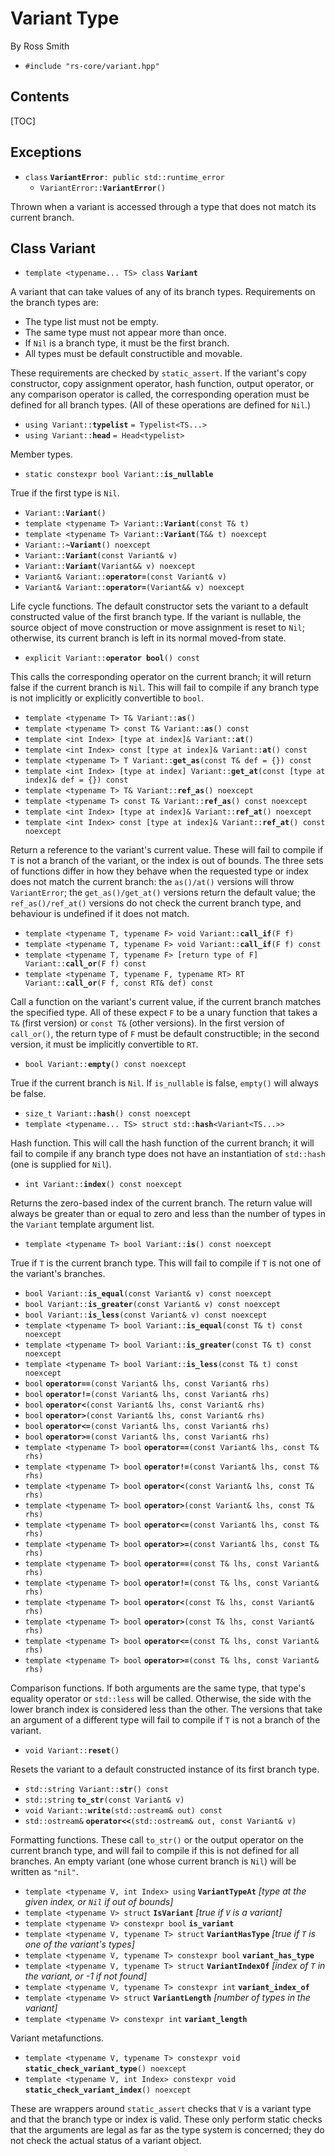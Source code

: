 # Variant Type #

By Ross Smith

* `#include "rs-core/variant.hpp"`

## Contents ##

[TOC]

## Exceptions ##

* `class` **`VariantError`**`: public std::runtime_error`
    * `VariantError::`**`VariantError`**`()`

Thrown when a variant is accessed through a type that does not match its
current branch.

## Class Variant ##

* `template <typename... TS> class` **`Variant`**

A variant that can take values of any of its branch types. Requirements on the
branch types are:

* The type list must not be empty.
* The same type must not appear more than once.
* If `Nil` is a branch type, it must be the first branch.
* All types must be default constructible and movable.

These requirements are checked by `static_assert`. If the variant's copy
constructor, copy assignment operator, hash function, output operator, or any
comparison operator is called, the corresponding operation must be defined for
all branch types. (All of these operations are defined for `Nil`.)

* `using Variant::`**`typelist`** `= Typelist<TS...>`
* `using Variant::`**`head`** `= Head<typelist>`

Member types.

* `static constexpr bool Variant::`**`is_nullable`**

True if the first type is `Nil`.

* `Variant::`**`Variant`**`()`
* `template <typename T> Variant::`**`Variant`**`(const T& t)`
* `template <typename T> Variant::`**`Variant`**`(T&& t) noexcept`
* `Variant::`**`~Variant`**`() noexcept`
* `Variant::`**`Variant`**`(const Variant& v)`
* `Variant::`**`Variant`**`(Variant&& v) noexcept`
* `Variant& Variant::`**`operator=`**`(const Variant& v)`
* `Variant& Variant::`**`operator=`**`(Variant&& v) noexcept`

Life cycle functions. The default constructor sets the variant to a default
constructed value of the first branch type. If the variant is nullable, the
source object of move construction or move assignment is reset to `Nil`;
otherwise, its current branch is left in its normal moved-from state.

* `explicit Variant::`**`operator bool`**`() const`

This calls the corresponding operator on the current branch; it will return
false if the current branch is `Nil`. This will fail to compile if any branch
type is not implicitly or explicitly convertible to `bool`.

* `template <typename T> T& Variant::`**`as`**`()`
* `template <typename T> const T& Variant::`**`as`**`() const`
* `template <int Index> [type at index]& Variant::`**`at`**`()`
* `template <int Index> const [type at index]& Variant::`**`at`**`() const`
* `template <typename T> T Variant::`**`get_as`**`(const T& def = {}) const`
* `template <int Index> [type at index] Variant::`**`get_at`**`(const [type at index]& def = {}) const`
* `template <typename T> T& Variant::`**`ref_as`**`() noexcept`
* `template <typename T> const T& Variant::`**`ref_as`**`() const noexcept`
* `template <int Index> [type at index]& Variant::`**`ref_at`**`() noexcept`
* `template <int Index> const [type at index]& Variant::`**`ref_at`**`() const noexcept`

Return a reference to the variant's current value. These will fail to compile
if `T` is not a branch of the variant, or the index is out of bounds. The
three sets of functions differ in how they behave when the requested type or
index does not match the current branch: the `as()/at()` versions will throw
`VariantError`; the `get_as()/get_at()` versions return the default value; the
`ref_as()/ref_at()` versions do not check the current branch type, and
behaviour is undefined if it does not match.

* `template <typename T, typename F> void Variant::`**`call_if`**`(F f)`
* `template <typename T, typename F> void Variant::`**`call_if`**`(F f) const`
* `template <typename T, typename F> [return type of F] Variant::`**`call_or`**`(F f) const`
* `template <typename T, typename F, typename RT> RT Variant::`**`call_or`**`(F f, const RT& def) const`

Call a function on the variant's current value, if the current branch matches
the specified type. All of these expect `F` to be a unary function that takes
a `T&` (first version) or `const T&` (other versions). In the first version of
`call_or()`, the return type of `F` must be default constructible; in the
second version, it must be implicitly convertible to `RT`.

* `bool Variant::`**`empty`**`() const noexcept`

True if the current branch is `Nil`. If `is_nullable` is false, `empty()` will
always be false.

* `size_t Variant::`**`hash`**`() const noexcept`
* `template <typename... TS> struct std::`**`hash`**`<Variant<TS...>>`

Hash function. This will call the hash function of the current branch; it will
fail to compile if any branch type does not have an instantiation of
`std::hash` (one is supplied for `Nil`).

* `int Variant::`**`index`**`() const noexcept`

Returns the zero-based index of the current branch. The return value will
always be greater than or equal to zero and less than the number of types in
the `Variant` template argument list.

* `template <typename T> bool Variant::`**`is`**`() const noexcept`

True if `T` is the current branch type. This will fail to compile if `T` is
not one of the variant's branches.

* `bool Variant::`**`is_equal`**`(const Variant& v) const noexcept`
* `bool Variant::`**`is_greater`**`(const Variant& v) const noexcept`
* `bool Variant::`**`is_less`**`(const Variant& v) const noexcept`
* `template <typename T> bool Variant::`**`is_equal`**`(const T& t) const noexcept`
* `template <typename T> bool Variant::`**`is_greater`**`(const T& t) const noexcept`
* `template <typename T> bool Variant::`**`is_less`**`(const T& t) const noexcept`
* `bool` **`operator==`**`(const Variant& lhs, const Variant& rhs)`
* `bool` **`operator!=`**`(const Variant& lhs, const Variant& rhs)`
* `bool` **`operator<`**`(const Variant& lhs, const Variant& rhs)`
* `bool` **`operator>`**`(const Variant& lhs, const Variant& rhs)`
* `bool` **`operator<=`**`(const Variant& lhs, const Variant& rhs)`
* `bool` **`operator>=`**`(const Variant& lhs, const Variant& rhs)`
* `template <typename T> bool` **`operator==`**`(const Variant& lhs, const T& rhs)`
* `template <typename T> bool` **`operator!=`**`(const Variant& lhs, const T& rhs)`
* `template <typename T> bool` **`operator<`**`(const Variant& lhs, const T& rhs)`
* `template <typename T> bool` **`operator>`**`(const Variant& lhs, const T& rhs)`
* `template <typename T> bool` **`operator<=`**`(const Variant& lhs, const T& rhs)`
* `template <typename T> bool` **`operator>=`**`(const Variant& lhs, const T& rhs)`
* `template <typename T> bool` **`operator==`**`(const T& lhs, const Variant& rhs)`
* `template <typename T> bool` **`operator!=`**`(const T& lhs, const Variant& rhs)`
* `template <typename T> bool` **`operator<`**`(const T& lhs, const Variant& rhs)`
* `template <typename T> bool` **`operator>`**`(const T& lhs, const Variant& rhs)`
* `template <typename T> bool` **`operator<=`**`(const T& lhs, const Variant& rhs)`
* `template <typename T> bool` **`operator>=`**`(const T& lhs, const Variant& rhs)`

Comparison functions. If both arguments are the same type, that type's
equality operator or `std::less` will be called. Otherwise, the side with the
lower branch index is considered less than the other. The versions that take
an argument of a different type will fail to compile if `T` is not a branch of
the variant.

* `void Variant::`**`reset`**`()`

Resets the variant to a default constructed instance of its first branch type.

* `std::string Variant::`**`str`**`() const`
* `std::string` **`to_str`**`(const Variant& v)`
* `void Variant::`**`write`**`(std::ostream& out) const`
* `std::ostream&` **`operator<<`**`(std::ostream& out, const Variant& v)`

Formatting functions. These call `to_str()` or the output operator on the
current branch type, and will fail to compile if this is not defined for all
branches. An empty variant (one whose current branch is `Nil`) will be written
as `"nil"`.


* `template <typename V, int Index> using` **`VariantTypeAt`** _[type at the given index, or `Nil` if out of bounds]_
* `template <typename V> struct` **`IsVariant`** _[true if `V` is a variant]_
* `template <typename V> constexpr bool` **`is_variant`**
* `template <typename V, typename T> struct` **`VariantHasType`** _[true if `T` is one of the variant's types]_
* `template <typename V, typename T> constexpr bool` **`variant_has_type`**
* `template <typename V, typename T> struct` **`VariantIndexOf`** _[index of `T` in the variant, or -1 if not found]_
* `template <typename V, typename T> constexpr int` **`variant_index_of`**
* `template <typename V> struct` **`VariantLength`** _[number of types in the variant]_
* `template <typename V> constexpr int` **`variant_length`**


Variant metafunctions.

* `template <typename V, typename T> constexpr void` **`static_check_variant_type`**`() noexcept`
* `template <typename V, int Index> constexpr void` **`static_check_variant_index`**`() noexcept`

These are wrappers around `static_assert` checks that `V` is a variant type
and that the branch type or index is valid. These only perform static checks
that the arguments are legal as far as the type system is concerned; they do
not check the actual status of a variant object.
